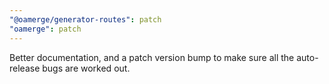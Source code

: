 ```yaml
---
"@oamerge/generator-routes": patch
"oamerge": patch
---
```


Better documentation, and a patch version bump to make sure all the auto-release bugs are worked out.
